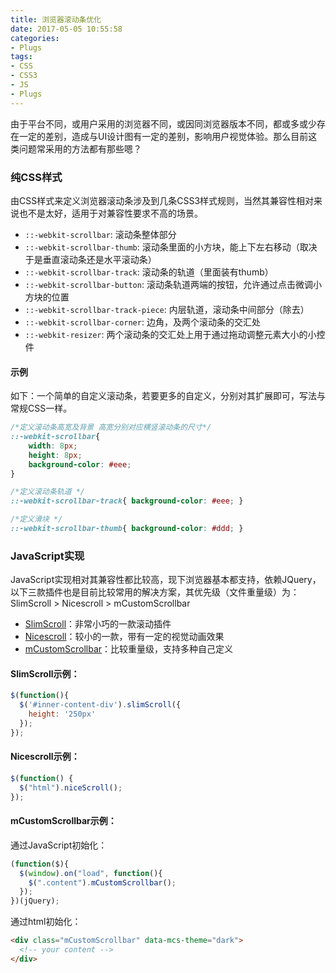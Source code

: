 ```yaml
---
title: 浏览器滚动条优化
date: 2017-05-05 10:55:58
categories:
- Plugs
tags:
- CSS
- CSS3
- JS
- Plugs
---
```


由于平台不同，或用户采用的浏览器不同，或因同浏览器版本不同，都或多或少存在一定的差别，造成与UI设计图有一定的差别，影响用户视觉体验。那么目前这类问题常采用的方法都有那些嗯？

### 纯CSS样式

由CSS样式来定义浏览器滚动条涉及到几条CSS3样式规则，当然其兼容性相对来说也不是太好，适用于对兼容性要求不高的场景。

- `::-webkit-scrollbar`: 滚动条整体部分
- `::-webkit-scrollbar-thumb`: 滚动条里面的小方块，能上下左右移动（取决于是垂直滚动条还是水平滚动条）
- `::-webkit-scrollbar-track`: 滚动条的轨道（里面装有thumb）
- `::-webkit-scrollbar-button`: 滚动条轨道两端的按钮，允许通过点击微调小方块的位置
- `::-webkit-scrollbar-track-piece`: 内层轨道，滚动条中间部分（除去）
- `::-webkit-scrollbar-corner`: 边角，及两个滚动条的交汇处
- `::-webkit-resizer`: 两个滚动条的交汇处上用于通过拖动调整元素大小的小控件

#### 示例

如下：一个简单的自定义滚动条，若要更多的自定义，分别对其扩展即可，写法与常规CSS一样。

```css
/*定义滚动条高宽及背景 高宽分别对应横竖滚动条的尺寸*/
::-webkit-scrollbar{
    width: 8px;
    height: 8px;
    background-color: #eee;
}

/*定义滚动条轨道 */
::-webkit-scrollbar-track{ background-color: #eee; }

/*定义滑块 */
::-webkit-scrollbar-thumb{ background-color: #ddd; }
```

### JavaScript实现

JavaScript实现相对其兼容性都比较高，现下浏览器基本都支持，依赖JQuery，以下三款插件也是目前比较常用的解决方案，其优先级（文件重量级）为：SlimScroll > Nicescroll > mCustomScrollbar

- [SlimScroll](//rocha.la/jQuery-slimScroll)：非常小巧的一款滚动插件
- [Nicescroll](//nicescroll.areaaperta.com/)：较小的一款，带有一定的视觉动画效果
- [mCustomScrollbar](//manos.malihu.gr/jquery-custom-content-scroller/)：比较重量级，支持多种自己定义

#### SlimScroll示例：

```javascript
$(function(){
  $('#inner-content-div').slimScroll({
    height: '250px'
  });
});
```

#### Nicescroll示例：

```javascript
$(function() {
  $("html").niceScroll();
});
```

#### mCustomScrollbar示例：

通过JavaScript初始化：

```javascript
(function($){
  $(window).on("load", function(){
    $(".content").mCustomScrollbar();
  });
})(jQuery);
```

通过html初始化：

```html
<div class="mCustomScrollbar" data-mcs-theme="dark">
  <!-- your content -->
</div>
```
